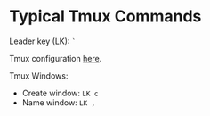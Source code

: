 # Typical Tmux Commands

Leader key (LK): ``` ` ```

Tmux configuration [here](https://github.com/JoshDoug/dotfiles/blob/master/.tmux.conf).

Tmux Windows:

* Create window: `LK c`
* Name window: `LK ,`